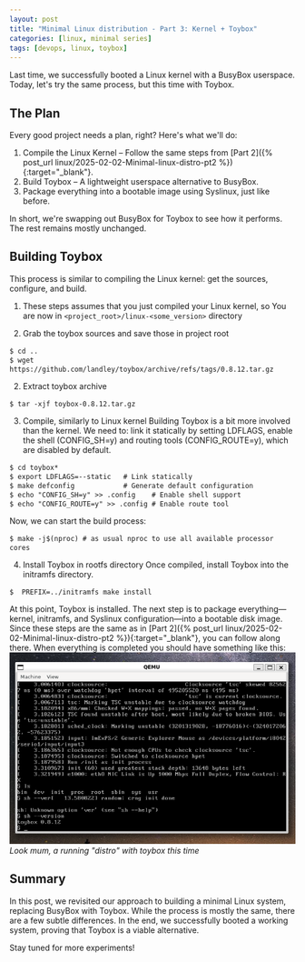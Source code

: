 ```yaml
---
layout: post
title: "Minimal Linux distribution - Part 3: Kernel + Toybox"
categories: [linux, minimal series]
tags: [devops, linux, toybox]
---
```


Last time, we successfully booted a Linux kernel with a BusyBox userspace. Today, let's try the same process, but this time with Toybox.

## The Plan

Every good project needs a plan, right? Here's what we'll do:
1. Compile the Linux Kernel – Follow the same steps from [Part 2]({% post_url linux/2025-02-02-Minimal-linux-distro-pt2 %}){:target="_blank"}.
2. Build Toybox – A lightweight userspace alternative to BusyBox.
3. Package everything into a bootable image using Syslinux, just like before.

In short, we're swapping out BusyBox for Toybox to see how it performs. The rest remains mostly unchanged.

## Building Toybox

This process is similar to compiling the Linux kernel: get the sources, configure, and build.

1. These steps assumes that you just compiled your Linux kernel, so You are now in `<project_root>/linux-<some_version>` directory

2. Grab the toybox sources and save those in project root
```shell
$ cd ..
$ wget https://github.com/landley/toybox/archive/refs/tags/0.8.12.tar.gz
```

2. Extract toybox archive
```shell
$ tar -xjf toybox-0.8.12.tar.gz
```

3. Compile, similarly to Linux kernel
Building Toybox is a bit more involved than the kernel. We need to: link it statically by setting LDFLAGS, enable the shell (CONFIG_SH=y) and routing tools (CONFIG_ROUTE=y), which are disabled by default.
```shell
$ cd toybox*
$ export LDFLAGS=--static   # Link statically
$ make defconfig            # Generate default configuration
$ echo "CONFIG_SH=y" >> .config    # Enable shell support
$ echo "CONFIG_ROUTE=y" >> .config # Enable route tool
```
Now, we can start the build process:
```shell
$ make -j$(nproc) # as usual nproc to use all available processor cores
```

4. Install Toybox in rootfs directory
Once compiled, install Toybox into the initramfs directory.
```shell
$  PREFIX=../initramfs make install
```
At this point, Toybox is installed. The next step is to package everything—kernel, initramfs, and Syslinux configuration—into a bootable disk image.
Since these steps are the same as in [Part 2]({% post_url linux/2025-02-02-Minimal-linux-distro-pt2 %}){:target="_blank"}, you can follow along there.
When everything is completed you should have something like this:
![Expected](/assets/linux/minimal/qemu_running_kernel_toybox.png)  
*Look mum, a running "distro" with toybox this time*  

## Summary

In this post, we revisited our approach to building a minimal Linux system, replacing BusyBox with Toybox. While the process is mostly the same, there are a few subtle differences. In the end, we successfully booted a working system, proving that Toybox is a viable alternative.

Stay tuned for more experiments!
